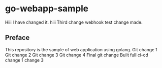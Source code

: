 # go-webapp-sample
Hiii I have changed it.
hiii
Third change
webhook test change made.
## Preface
This repository is the sample of web application using golang.
Git change 1
Git change 2
Git change 3
Git change 4
Final git change Built full ci-cd
change 1
change 3

